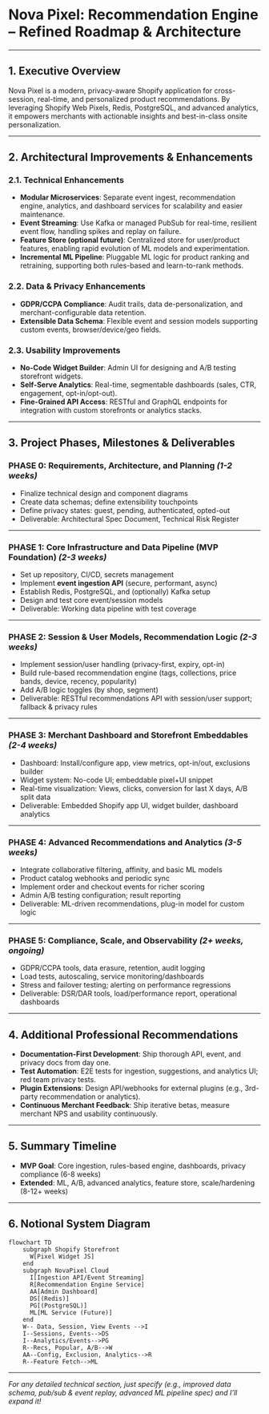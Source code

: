 # Nova Pixel: Recommendation Engine – Refined Roadmap & Architecture

---

## 1. Executive Overview

Nova Pixel is a modern, privacy-aware Shopify application for cross-session, real-time, and personalized product recommendations. By leveraging Shopify Web Pixels, Redis, PostgreSQL, and advanced analytics, it empowers merchants with actionable insights and best-in-class onsite personalization.

---

## 2. Architectural Improvements & Enhancements

### 2.1. Technical Enhancements

- **Modular Microservices**: Separate event ingest, recommendation engine, analytics, and dashboard services for scalability and easier maintenance.
- **Event Streaming**: Use Kafka or managed PubSub for real-time, resilient event flow, handling spikes and replay on failure.
- **Feature Store (optional future)**: Centralized store for user/product features, enabling rapid evolution of ML models and experimentation.
- **Incremental ML Pipeline**: Pluggable ML logic for product ranking and retraining, supporting both rules-based and learn-to-rank methods.

### 2.2. Data & Privacy Enhancements

- **GDPR/CCPA Compliance**: Audit trails, data de-personalization, and merchant-configurable data retention.
- **Extensible Data Schema**: Flexible event and session models supporting custom events, browser/device/geo fields.

### 2.3. Usability Improvements

- **No-Code Widget Builder**: Admin UI for designing and A/B testing storefront widgets.
- **Self-Serve Analytics**: Real-time, segmentable dashboards (sales, CTR, engagement, opt-in/opt-out).
- **Fine-Grained API Access**: RESTful and GraphQL endpoints for integration with custom storefronts or analytics stacks.

---

## 3. Project Phases, Milestones & Deliverables

### **PHASE 0: Requirements, Architecture, and Planning** *(1-2 weeks)*

- Finalize technical design and component diagrams
- Create data schemas; define extensibility touchpoints
- Define privacy states: guest, pending, authenticated, opted-out
- Deliverable: Architectural Spec Document, Technical Risk Register

---

### **PHASE 1: Core Infrastructure and Data Pipeline (MVP Foundation)** *(2-3 weeks)*

- Set up repository, CI/CD, secrets management
- Implement **event ingestion API** (secure, performant, async)
- Establish Redis, PostgreSQL, and (optionally) Kafka setup
- Design and test core event/session models
- Deliverable: Working data pipeline with test coverage

---

### **PHASE 2: Session & User Models, Recommendation Logic** *(2-3 weeks)*

- Implement session/user handling (privacy-first, expiry, opt-in)
- Build rule-based recommendation engine (tags, collections, price bands, device, recency, popularity)
- Add A/B logic toggles (by shop, segment)
- Deliverable: RESTful recommendations API with session/user support; fallback & privacy rules

---

### **PHASE 3: Merchant Dashboard and Storefront Embeddables** *(2-4 weeks)*

- Dashboard: Install/configure app, view metrics, opt-in/out, exclusions builder
- Widget system: No-code UI; embeddable pixel+UI snippet
- Real-time visualization: Views, clicks, conversion for last X days, A/B split data
- Deliverable: Embedded Shopify app UI, widget builder, dashboard analytics

---

### **PHASE 4: Advanced Recommendations and Analytics** *(3-5 weeks)*

- Integrate collaborative filtering, affinity, and basic ML models
- Product catalog webhooks and periodic sync
- Implement order and checkout events for richer scoring
- Admin A/B testing configuration; result reporting
- Deliverable: ML-driven recommendations, plug-in model for custom logic

---

### **PHASE 5: Compliance, Scale, and Observability** *(2+ weeks, ongoing)*

- GDPR/CCPA tools, data erasure, retention, audit logging
- Load tests, autoscaling, service monitoring/dashboards
- Stress and failover testing; alerting on performance regressions
- Deliverable: DSR/DAR tools, load/performance report, operational dashboards

---

## 4. Additional Professional Recommendations

- **Documentation-First Development**: Ship thorough API, event, and privacy docs from day one.
- **Test Automation**: E2E tests for ingestion, suggestions, and analytics UI; red team privacy tests.
- **Plugin Extensions**: Design API/webhooks for external plugins (e.g., 3rd-party recommendation or analytics).
- **Continuous Merchant Feedback**: Ship iterative betas, measure merchant NPS and usability continuously.

---

## 5. Summary Timeline

- **MVP Goal**: Core ingestion, rules-based engine, dashboards, privacy compliance (6-8 weeks)
- **Extended**: ML, A/B, advanced analytics, feature store, scale/hardening (8-12+ weeks)

---

## 6. Notional System Diagram

```mermaid
flowchart TD
    subgraph Shopify Storefront
      W[Pixel Widget JS]
    end
    subgraph NovaPixel Cloud
      I[Ingestion API/Event Streaming]
      R[Recommendation Engine Service]
      AA[Admin Dashboard]
      DS[(Redis)]
      PG[(PostgreSQL)]
      ML[ML Service (Future)]
    end
    W-- Data, Session, View Events -->I
    I--Sessions, Events-->DS
    I--Analytics/Events-->PG
    R--Recs, Popular, A/B-->W
    AA--Config, Exclusion, Analytics-->R
    R--Feature Fetch-->ML
```

---

*For any detailed technical section, just specify (e.g., improved data schema, pub/sub & event replay, advanced ML pipeline spec) and I’ll expand it!*
